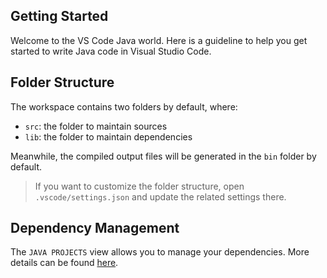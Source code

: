 ## Getting Started

Welcome to the VS Code Java world. Here is a guideline to help you get started
to write Java code in Visual Studio Code.

## Folder Structure

The workspace contains two folders by default, where:

-   `src`: the folder to maintain sources
-   `lib`: the folder to maintain dependencies

Meanwhile, the compiled output files will be generated in the `bin` folder by
default.

> If you want to customize the folder structure, open `.vscode/settings.json`
> and update the related settings there.

## Dependency Management

The `JAVA PROJECTS` view allows you to manage your dependencies. More details
can be found
[here](https://github.com/microsoft/vscode-java-dependency#manage-dependencies).
